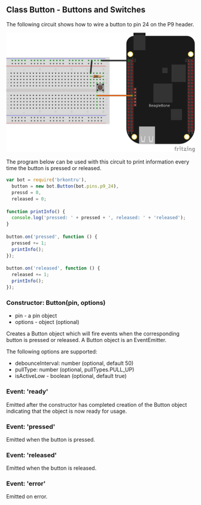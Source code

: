## Class Button - Buttons and Switches

The following circuit shows how to wire a button to pin 24 on the P9 header.

<img src="https://github.com/fivdi/brkontru/raw/master/doc/button.png">

The program below can be used with this circuit to print information every
time the button is pressed or released.

```js
var bot = require('brkontru'),
  button = new bot.Button(bot.pins.p9_24),
  pressd = 0,
  released = 0;

function printInfo() {
  console.log('pressed: ' + pressed + ', released: ' + 'released');
}

button.on('pressed', function () {
  pressed += 1;
  printInfo();
});

button.on('released', function () {
  released += 1;
  printInfo();
});
```

### Constructor: Button(pin, options)
- pin - a pin object
- options - object (optional)

Creates a Button object which will fire events when the corresponding button is
pressed or released. A Button object is an EventEmitter.

The following options are supported:
- debounceInterval: number (optional, default 50)
- pullType: number (optional, pullTypes.PULL_UP)
- isActiveLow - boolean (optional, default true)

### Event: 'ready'
Emitted after the constructor has completed creation of the Button object
indicating that the object is now ready for usage.

### Event: 'pressed'
Emitted when the button is pressed.

### Event: 'released'
Emitted when the button is released.

### Event: 'error'
Emitted on error.

